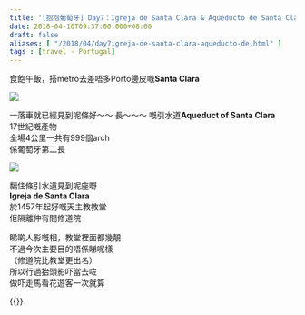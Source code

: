 ```yaml
---
title: '[抱抱葡萄牙] Day7：Igreja de Santa Clara & Aqueducto de Santa Clara'
date: 2018-04-10T09:37:00.000+08:00
draft: false
aliases: [ "/2018/04/day7igreja-de-santa-clara-aqueducto-de.html" ]
tags : [travel - Portugal]
---
```


食飽午飯，搭metro去差唔多Porto邊皮嘅**Santa Clara**  

![](/images/portugal7e.jpg)

一落車就已經見到呢條好～～ 長～～～ 嘅引水道**Aqueduct of Santa Clara**  
17世紀嘅產物  
全場4公里一共有999個arch  
係葡萄牙第二長  

![](/images/portugal7e1.jpg)

黐住條引水道見到呢座嘢  
**Igreja de Santa Clara**  
於1457年起好嘅天主教教堂  
佢隔離仲有間修道院  
  
睇啲人影嘅相，教堂裡面都幾靚  
不過今次主要目的唔係睇呢樣  
（修道院比教堂更出名）  
所以行過抬頭影吓當去咗  
做吓走馬看花遊客一次就算  
  
  

{{<portugal>}}  
